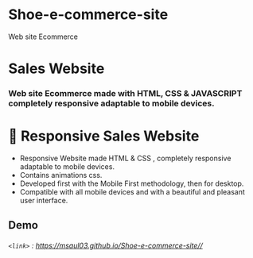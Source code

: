 # Shoe-e-commerce-site
Web site Ecommerce
# Sales Website

### Web site Ecommerce made with HTML, CSS & JAVASCRIPT completely responsive adaptable to mobile devices.

# 💼 Responsive Sales Website

- Responsive Website made HTML & CSS , completely responsive adaptable to mobile devices.
- Contains animations css.
- Developed first with the Mobile First methodology, then for desktop.
- Compatible with all mobile devices and with a beautiful and pleasant user interface.

## Demo

###### `<link>` : <https://msaul03.github.io/Shoe-e-commerce-site//>

